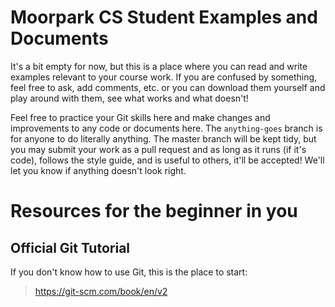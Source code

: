 # Moorpark CS Student Examples and Documents
It's a bit empty for now, but this is a place where you can read and write examples relevant to your course work. If you are confused by something, feel free to ask, add comments, etc. or you can download them yourself and play around with them, see what works and what doesn't!

Feel free to practice your Git skills here and make changes and improvements to any code or documents here. The `anything-goes` branch is for anyone to do literally anything. The master branch will be kept tidy, but you may submit your work as a pull request and as long as it runs (if it's code), follows the style guide, and is useful to others, it'll be accepted! We'll let you know if anything doesn't look right.

# Resources for the beginner in you
## Official Git Tutorial
If you don't know how to use Git, this is the place to start:
> https://git-scm.com/book/en/v2
